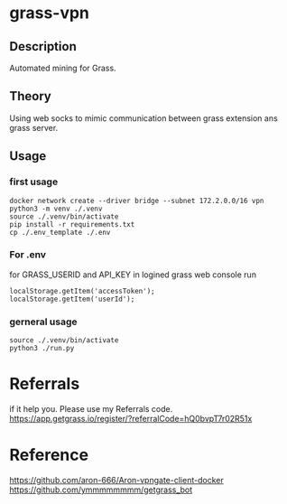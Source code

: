 # grass-vpn

## Description
Automated mining for Grass.

## Theory
Using web socks to mimic communication between grass extension ans grass server.

## Usage
### first usage 
```
docker network create --driver bridge --subnet 172.2.0.0/16 vpn
python3 -m venv ./.venv
source ./.venv/bin/activate
pip install -r requirements.txt
cp ./.env_template ./.env
```

### For .env

for GRASS_USERID and API_KEY
in logined grass web console run
```
localStorage.getItem('accessToken');
localStorage.getItem('userId');
```

### gerneral usage 

```
source ./.venv/bin/activate
python3 ./run.py 
```
# Referrals
if it help you. Please use my Referrals code.
https://app.getgrass.io/register/?referralCode=hQ0bvpT7r02R51x

# Reference
https://github.com/aron-666/Aron-vpngate-client-docker
https://github.com/ymmmmmmmm/getgrass_bot